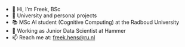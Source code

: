- 👋 Hi, I’m Freek, BSc
- 👀 University and personal projects 
- 📚 MSc AI student (Cognitive Computing) at the Radboud University
- 👷 Working as Junior Data Scientist at Hammer
- 📫 Reach me at: freek.hens@ru.nl

<!---
freek1/freek1 is a ✨ special ✨ repository because its `README.md` (this file) appears on your GitHub profile.
You can click the Preview link to take a look at your changes.
--->

